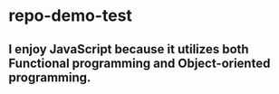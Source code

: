 # repo-demo-test


## I enjoy JavaScript because it utilizes both Functional programming and Object-oriented programming.